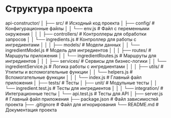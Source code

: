 # Структура проекта

api-constructor/
│
├── src/ # Исходный код проекта
│ ├── config/ # Конфигурационные файлы
│ │ └── env.js # Файл с переменными окружения
│ │
│ ├── controllers/ # Контроллеры для обработки запросов
│ │ └── ingredients.js # Контроллер для работы с ингредиентами
│ │
│ ├── models/ # Модели данных
│ │ └── ingredientModel.js # Модель для ингредиентов
│ │
│ ├── routes/ # Маршруты приложения
│ │ └── ingredientRoutes.js # Маршруты для ингредиентов
│ │
│ ├── services/ # Сервисы для бизнес-логики
│ │ └── ingredientService.js # Логика работы с ингредиентами
│ │
│ ├── utils/ # Утилиты и вспомогательные функции
│ │ └── helpers.js # Вспомогательные функции
│ │
│ └── index.js # Главный файл приложения
│
├── tests/ # Тесты
│ ├── unit/ # Модульные тесты
│ │ └── ingredient.test.js # Тесты для ингредиентов
│ │
│ └── integration/ # Интеграционные тесты
│ └── api.test.js # Тесты для API
│
├── server.js # Главный файл приложения
├── package.json # Файл зависимостей проекта
├── .gitignore # Файл для игнорирования
└── README.md # Документация проекта